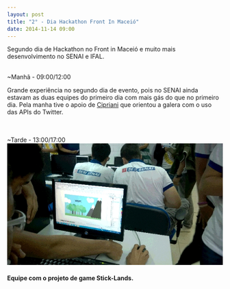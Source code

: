 ```yaml
---
layout: post
title: "2° - Dia Hackathon Front In Maceió"
date: 2014-11-14 09:00
---
```


<p>
    Segundo dia de Hackathon no Front in Maceió e muito mais desenvolvimento no SENAI e IFAL.
</p>
</br>
~Manhã - 09:00/12:00
</br>
<p>
Grande experiência no segundo dia de evento, pois no SENAI ainda estavam as duas equipes do primeiro dia com mais gás do que no primeiro dia. Pela manha tive o apoio de <a href="http://twitter.com/lfcipriani">Cipriani</a> que orientou a galera com o uso das APIs do Twitter.
</p>
</br>
</br>
~Tarde - 13:00/17:00
</br>
<img src="/public/img/2_dia_hackathon_front_in_maceio.jpg">
<h4>
    Equipe com o projeto de game Stick-Lands. 
</h4>
